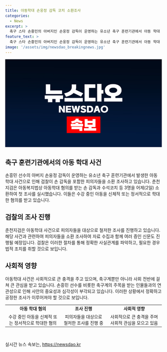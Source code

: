 ```yaml
---
title: 아동학대 손웅정 감독 코치 소환조사
categories:
  - News
excerpt: >
  축구 스타 손흥민의 아버지인 손웅정 감독이 운영하는 유소년 축구 훈련기관에서 아동 학대 사건이 발생하여 춘천지검이 피의자들을 소환 조사했습니다. 아동복지법상 아동학대 혐의를 받는 손 감독과 수석코치 등 3명이 신체적 또는 정서적으로 아동을 학대한 혐의를 받고, 첫 소환 조사가 이뤄졌습니다. 사건과 관련한 최신 소식, 검찰의 조사 진행 상황을 확인하세요.
feature_text: >
  축구 스타 손흥민의 아버지인 손웅정 감독이 운영하는 유소년 축구 훈련기관에서 아동 학대 사건이 발생하여 춘천지검이 피의자들을 소환 조사했습니다. 아동복지법상 아동학대 혐의를 받는 손 감독과 수석코치 등 3명이 신체적 또는 정서적으로 아동을 학대한 혐의를 받고, 첫 소환 조사가 이뤄졌습니다. 사건과 관련한 최신 소식, 검찰의 조사 진행 상황을 확인하세요.
image: '/assets/img/newsdao_breakingnews.jpg'
---
```


<p><img src="/assets/img/newsdao_breakingnews.jpg" alt="implanttips 속보" /></p>

<h2 data-ke-size="size26">축구 훈련기관에서의 아동 학대 사건</h2>

<p data-ke-size="size16">손흥민 선수의 아버지 손웅정 감독이 운영하는 유소년 축구 훈련기관에서 발생한 아동 학대 사건으로 인해 검찰이 손 감독을 포함한 피의자들을 소환 조사하고 있습니다. 춘천지검은 아동복지법상 아동학대 혐의를 받는 손 감독과 수석코치 등 3명을 어제(2일) 소환하여 첫 조사를 실시했습니다. 이들은 수강 중인 아동을 신체적 또는 정서적으로 학대한 혐의를 받고 있습니다.</p>

<h2 data-ke-size="size26">검찰의 조사 진행</h2>

<p data-ke-size="size16">춘천지검은 아동학대 사건으로 피의자들을 대상으로 철저한 조사를 진행하고 있습니다. 해당 사건과 관련하여 피의자들을 소환 조사하여 자료 수집과 함께 여러 증인 신문도 진행될 예정입니다. 검찰은 이러한 절차를 통해 정확한 사실관계를 파악하고, 필요한 경우 법적 조치를 취할 것으로 보입니다.</p>

<h2 data-ke-size="size26">사회적 영향</h2>

<p data-ke-size="size16">아동학대 사건은 사회적으로 큰 충격을 주고 있으며, 축구계뿐만 아니라 사회 전반에 걸쳐 큰 관심을 받고 있습니다. 손흥민 선수를 비롯한 축구계의 주목을 받는 인물들과의 연관성으로 인해 사안의 중요성과 심각성이 부각되고 있습니다. 이러한 상황에서 정확하고 공정한 조사가 이루어져야 할 것으로 보입니다.</p>

<table>
    <tr>
        <td style="text-align: center; height: 17px;"><b>아동 학대 혐의</b></td>
        <td style="text-align: center; height: 17px;"><b>조사 진행</b></td>
        <td style="text-align: center; height: 17px;"><b>사회적 영향</b></td>
    </tr>
    <tr>
        <td style="text-align: center; height: 17px;">수강 중인 아동을 신체적 또는 정서적으로 학대한 혐의</td>
        <td style="text-align: center; height: 17px;">피의자들을 대상으로 철저한 조사를 진행 중</td>
        <td style="text-align: center; height: 17px;">사회적으로 큰 충격을 주며 사회적 관심을 모으고 있음</td>
    </tr>
</table>

<p data-ke-size="size16">&nbsp;</p>
실시간 뉴스 속보는, <a href="https://newsdao.kr" rel="dofollow">https://newsdao.kr</a>


